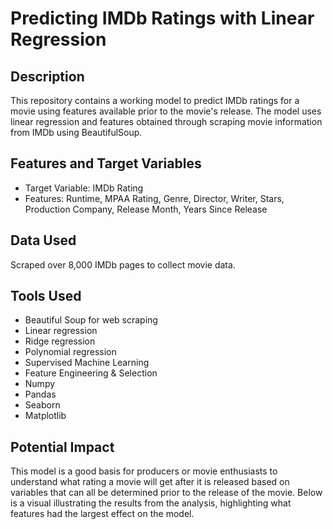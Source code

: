 # Predicting IMDb Ratings with Linear Regression


## Description
This repository contains a working model to predict IMDb ratings for a movie using features available prior to the movie's release. The model uses linear regression and features obtained through scraping movie information from IMDb using BeautifulSoup. 

## Features and Target Variables
- Target Variable: IMDb Rating
- Features: Runtime, MPAA Rating, Genre, Director, Writer, Stars, Production Company, Release Month, Years Since Release

## Data Used
Scraped over 8,000 IMDb pages to collect movie data.

## Tools Used
- Beautiful Soup for web scraping
- Linear regression
- Ridge regression
- Polynomial regression
- Supervised Machine Learning
- Feature Engineering & Selection
- Numpy
- Pandas
- Seaborn
- Matplotlib

## Potential Impact
This model is a good basis for producers or movie enthusiasts to understand what rating a movie will get after it is released based on variables that can all be determined prior to the release of the movie. Below is a visual illustrating the results from the analysis, highlighting what features had the largest effect on the model. <br><br>
